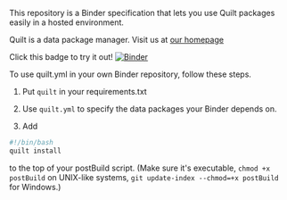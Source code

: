 This repository is a Binder specification that lets you use Quilt packages easily in a hosted environment.

Quilt is a data package manager. Visit us at [our homepage](http://quiltdata.com)

Click this badge to try it out! [![Binder](https://mybinder.org/badge.svg)](https://mybinder.org/v2/gh/quiltdata/data2binder/master?filepath=index.ipynb)

To use quilt.yml in your own Binder repository, follow these steps.

1. Put `quilt` in your requirements.txt

2. Use `quilt.yml` to specify the data packages your Binder depends on.

3. Add
``` bash
#!/bin/bash
quilt install
```
to the top of your postBuild script. (Make sure it's executable, `chmod +x postBuild` on UNIX-like systems, `git update-index --chmod=+x postBuild` for Windows.)
